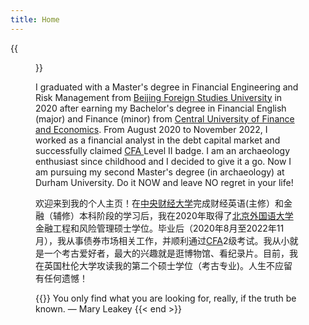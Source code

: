 ```yaml
---
title: Home
---
```


{{<figure src="https://hellenshengfy.github.io/Cover pic.jpg" title="At the Archaeological Park of Pompeii (庞贝古城) in 2018 " width="450">}}

I graduated with a Master's degree in Financial Engineering and Risk Management from [Beijing Foreign Studies University](http://en.bfsu.edu.cn/) in 2020 after earning my Bachelor's degree in Financial English (major) and Finance (minor) from [Central University of Finance and Economics](http://en.cufe.edu.cn/). From August 2020 to November 2022, I worked as a financial analyst in the debt capital market and successfully claimed [CFA ](https://www.cfainstitute.org/) Level II badge. I am an archaeology enthusiast since childhood and I decided to give it a go. Now I am pursuing my second Master's degree (in archaeology) at Durham University. Do it NOW and leave NO regret in your life! 

欢迎来到我的个人主页！在[中央财经大学](http://en.cufe.edu.cn/)完成财经英语(主修）和金融（辅修）本科阶段的学习后，我在2020年取得了[北京外国语大学](http://en.bfsu.edu.cn/)金融工程和风险管理硕士学位。毕业后（2020年8月至2022年11月），我从事债券市场相关工作，并顺利通过[CFA](https://www.cfainstitute.org/)2级考试。我从小就是一个考古爱好者，最大的兴趣就是逛博物馆、看纪录片。目前，我在英国杜伦大学攻读我的第二个硕士学位（考古专业)。人生不应留有任何遗憾！

{{<block class="reminder" >}}
You only find what you are looking for, really, if the truth be known. — Mary Leakey 
{{< end >}}
